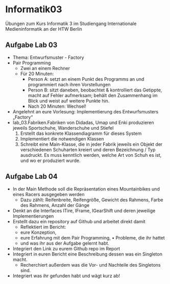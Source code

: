 # Informatik03
Übungen zum Kurs Informatik 3 im Studiengang Internationale Medieninformatik an der HTW Berlin
## Aufgabe Lab 03
- Thema: Entwurfsmuster - Factory
- Pair Programming
  - Zwei an einem Rechner
  - Für 20 Minuten:
    - Person A: setzt an einem Punkt des Programms an und programmiert nach ihren Vorstellungen
    - Person B: sitzt daneben, beobachtet & kontrolliert das Getippte, macht auf Fehler aufmerksam; behält den Zusammenhang im Blick und weist auf weitere Punkte hin.
    - Nach 20 Minuten: Wechsel!
- Angelehnt an eure Vorlesung: Implementierung des Entwurfsmusters „Factory“
- lab_03.Fabriken.Fabriken von Didadas, Umap und Enki produzieren jeweils Sportschuhe, Wanderschuhe und Stiefel
  1. Erstellt das konkrete Klassendiagramm für dieses System
  2. Implementiert die notwendigen Klassen
  3. Schreibt eine Main-Klasse, die in jeder Fabrik jeweils ein Objekt der verschiedenen Schuharten kreiert und deren Bezeichnung / Typ ausdruckt. Es muss kenntlich werden, welche Art von Schuh es ist, und wo er produziert wurde.
## Aufgabe Lab 04
- In der Main Methode soll die Repräsentation eines Mountainbikes und eines Racers ausgegeben werden
  - Dazu zählt: Reifenbreite, Reifengröße, Gewicht des Rahmens, Farbe des Rahmens, Anzahl der Gänge
- Denkt an die Interfaces ITire, IFrame, IGearShift und deren jeweilige Implementierungen
- Erstellt dazu ein repository auf Github und arbeitet direkt damit
  - Reflektiert im Bericht:
  - eure Konzeption,
  - eure Erfahrung mit dem Pair Programming, • Probleme, die ihr hattet
  - und was ihr aus der Aufgabe gelernt habt.
- Integriert den Link zu eurem Github repo im Report
- Integriert in euren Bericht eine Beschreibung dessen was ein Singleton macht.
  - Recherchiert außerdem was die Vor- und Nachteile des Singletons sind.
- Integriert was ihr gefunden habt und wägt kurz ab!
